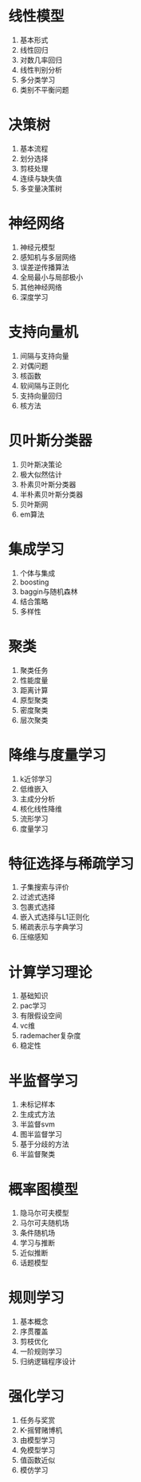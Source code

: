 # 线性模型
1. 基本形式
2. 线性回归
3. 对数几率回归
4. 线性判别分析
5. 多分类学习
6. 类别不平衡问题

# 决策树
1. 基本流程
2. 划分选择
3. 剪枝处理
4. 连续与缺失值
5. 多变量决策树

# 神经网络
1. 神经元模型
2. 感知机与多层网络
3. 误差逆传播算法
4. 全局最小与局部极小
5. 其他神经网络
6. 深度学习

# 支持向量机
1. 间隔与支持向量
2. 对偶问题
3. 核函数
4. 软间隔与正则化
5. 支持向量回归
6. 核方法

# 贝叶斯分类器
1. 贝叶斯决策论
2. 极大似然估计
3. 朴素贝叶斯分类器
4. 半朴素贝叶斯分类器
5. 贝叶斯网
6. em算法

# 集成学习
1. 个体与集成
2. boosting
3. baggin与随机森林
4. 结合策略
5. 多样性

# 聚类
1. 聚类任务
2. 性能度量
3. 距离计算
4. 原型聚类
5. 密度聚类
6. 层次聚类

# 降维与度量学习
1. k近邻学习
2. 低维嵌入
3. 主成分分析
4. 核化线性降维
5. 流形学习
6. 度量学习

# 特征选择与稀疏学习
1. 子集搜索与评价
2. 过滤式选择
3. 包裹式选择
4. 嵌入式选择与L1正则化
5. 稀疏表示与字典学习
6. 压缩感知

# 计算学习理论
1. 基础知识
2. pac学习
3. 有限假设空间
4. vc维
5. rademacher复杂度
6. 稳定性

# 半监督学习
1. 未标记样本
2. 生成式方法
3. 半监督svm
4. 图半监督学习
5. 基于分歧的方法
6. 半监督聚类

# 概率图模型
1. 隐马尔可夫模型
2. 马尔可夫随机场
3. 条件随机场
4. 学习与推断
5. 近似推断
6. 话题模型

# 规则学习
1. 基本概念
2. 序贯覆盖
3. 剪枝优化
4. 一阶规则学习
5. 归纳逻辑程序设计

# 强化学习
1. 任务与奖赏
2. K-摇臂赌博机
3. 由模型学习
4. 免模型学习
5. 值函数近似
6. 模仿学习


